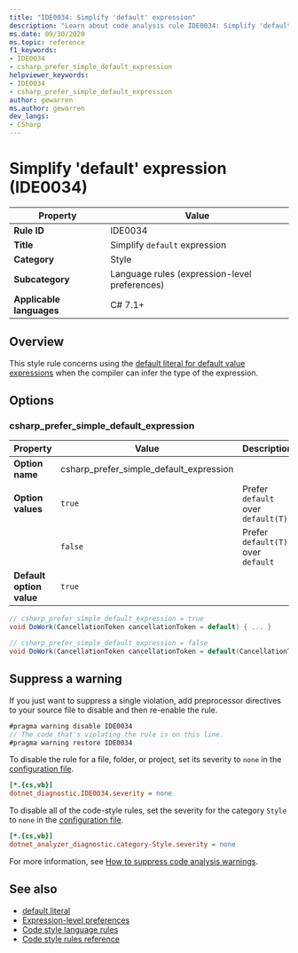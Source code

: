 ```yaml
---
title: "IDE0034: Simplify 'default' expression"
description: "Learn about code analysis rule IDE0034: Simplify 'default' expression"
ms.date: 09/30/2020
ms.topic: reference
f1_keywords:
- IDE0034
- csharp_prefer_simple_default_expression
helpviewer_keywords:
- IDE0034
- csharp_prefer_simple_default_expression
author: gewarren
ms.author: gewarren
dev_langs:
- CSharp
---
```

# Simplify 'default' expression (IDE0034)

| Property                 | Value                                         |
| ------------------------ | --------------------------------------------- |
| **Rule ID**              | IDE0034                                       |
| **Title**                | Simplify `default` expression                 |
| **Category**             | Style                                         |
| **Subcategory**          | Language rules (expression-level preferences) |
| **Applicable languages** | C# 7.1+                                       |

## Overview

This style rule concerns using the [default literal for default value expressions](../../../csharp/language-reference/operators/default.md#default-literal) when the compiler can infer the type of the expression.

## Options

### csharp_prefer_simple_default_expression

| Property                 | Value                                   | Description                        |
| ------------------------ | --------------------------------------- | ---------------------------------- |
| **Option name**          | csharp_prefer_simple_default_expression |                                    |
| **Option values**        | `true`                                  | Prefer `default` over `default(T)` |
|                          | `false`                                 | Prefer `default(T)` over `default` |
| **Default option value** | `true`                                  |                                    |

```csharp
// csharp_prefer_simple_default_expression = true
void DoWork(CancellationToken cancellationToken = default) { ... }

// csharp_prefer_simple_default_expression = false
void DoWork(CancellationToken cancellationToken = default(CancellationToken)) { ... }
```

## Suppress a warning

If you just want to suppress a single violation, add preprocessor directives to your source file to disable and then re-enable the rule.

```csharp
#pragma warning disable IDE0034
// The code that's violating the rule is on this line.
#pragma warning restore IDE0034
```

To disable the rule for a file, folder, or project, set its severity to `none` in the [configuration file](../configuration-files.md).

```ini
[*.{cs,vb}]
dotnet_diagnostic.IDE0034.severity = none
```

To disable all of the code-style rules, set the severity for the category `Style` to `none` in the [configuration file](../configuration-files.md).

```ini
[*.{cs,vb}]
dotnet_analyzer_diagnostic.category-Style.severity = none
```

For more information, see [How to suppress code analysis warnings](../suppress-warnings.md).

## See also

- [default literal](../../../csharp/language-reference/operators/default.md#default-literal)
- [Expression-level preferences](expression-level-preferences.md)
- [Code style language rules](language-rules.md)
- [Code style rules reference](index.md)
